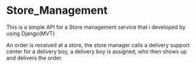 # Store_Management
This is a simple API for a Store management service that i developed by using Django(MVT)


An order is received at a store, the store manager calls a delivery support center for a
delivery boy, a delivery boy is assigned, who then shows up and delivers the order.
